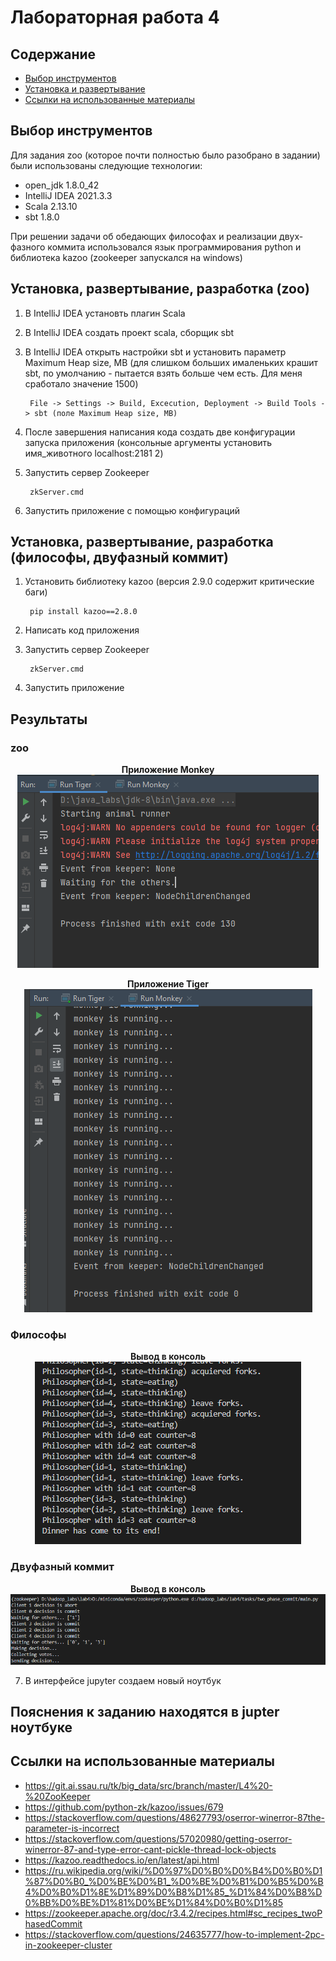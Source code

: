 # Лабораторная работа 4

## Содержание

* [Выбор инструментов](#выбор-инструментов)
* [Установка и развертывание](#установка-и-развертывание)
* [Ссылки на использованные материалы](#ссылки-на-использованные-материалы)

## Выбор инструментов

Для задания zoo (которое почти полностью было разобрано в задании) были использованы следующие технологии:
* open_jdk 1.8.0_42
* IntelliJ IDEA 2021.3.3
* Scala 2.13.10
* sbt 1.8.0

При решении задачи об обедающих философах и реализации двух-фазного коммита использовался язык программирования python и библиотека kazoo (zookeeper запускался на windows)
## Установка, развертывание, разработка (zoo)

1. В IntelliJ IDEA установть плагин Scala
2. В IntelliJ IDEA создать проект scala, сборщик sbt
3. В IntelliJ IDEA открыть настройки sbt и установить параметр Maximum Heap size, MB (для слишком больших ималеньких крашит sbt, по умолчанию - пытается взять больше чем есть. Для меня сработало значение 1500)

        File -> Settings -> Build, Excecution, Deployment -> Build Tools -> sbt (поле Maximum Heap size, MB)

4. После завершения написания кода создать две конфигурации запуска приложения (консольные аргументы установить имя_животного localhost:2181 2)

5. Запустить сервер Zookeeper

        zkServer.cmd 

6. Запустить приложение с помощью конфигураций

## Установка, развертывание, разработка (философы, двуфазный коммит)

1. Установить библиотеку kazoo (версия 2.9.0 содержит критические баги)

        pip install kazoo==2.8.0

2. Написать код приложения
3. Запустить сервер Zookeeper

        zkServer.cmd 

4. Запустить приложение

## Результаты

### zoo

<p align="center">
  <b>Приложение Monkey</b><br>
  <img src="screenshots/tiger_output.png"/>
</p>

<p align="center">
  <b>Приложение Tiger</b><br>
  <img src="screenshots/monkey_output.png"/>
</p>

### Философы 

<p align="center">
  <b>Вывод в консоль</b><br>
  <img src="screenshots/philosopher_output.png"/>
</p>

### Двуфазный коммит

<p align="center">
  <b>Вывод в консоль</b><br>
  <img src="screenshots/2pc_output.png"/>
</p>

7. В интерфейсе jupyter создаем новый ноутбук

## Пояснения к заданию находятся в jupter ноутбуке
## Ссылки на использованные материалы
* https://git.ai.ssau.ru/tk/big_data/src/branch/master/L4%20-%20ZooKeeper
* https://github.com/python-zk/kazoo/issues/679
* https://stackoverflow.com/questions/48627793/oserror-winerror-87the-parameter-is-incorrect
* https://stackoverflow.com/questions/57020980/getting-oserror-winerror-87-and-type-error-cant-pickle-thread-lock-objects
* https://kazoo.readthedocs.io/en/latest/api.html
* https://ru.wikipedia.org/wiki/%D0%97%D0%B0%D0%B4%D0%B0%D1%87%D0%B0_%D0%BE%D0%B1_%D0%BE%D0%B1%D0%B5%D0%B4%D0%B0%D1%8E%D1%89%D0%B8%D1%85_%D1%84%D0%B8%D0%BB%D0%BE%D1%81%D0%BE%D1%84%D0%B0%D1%85
* https://zookeeper.apache.org/doc/r3.4.2/recipes.html#sc_recipes_twoPhasedCommit
* https://stackoverflow.com/questions/24635777/how-to-implement-2pc-in-zookeeper-cluster
